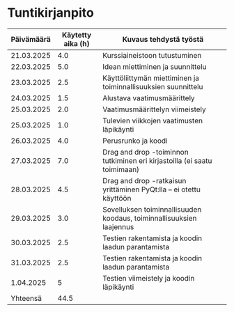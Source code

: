 # Tuntikirjanpito

| Päivämäärä | Käytetty aika (h) | Kuvaus tehdystä työstä                 |
|------------|-------------------|----------------------------------------|
| 21.03.2025 | 4.0               | Kurssiaineistoon tutustuminen          |
| 22.03.2025 | 5.0               | Idean miettiminen ja suunnittelu       |
| 23.03.2025 | 2.5               | Käyttöliittymän miettiminen ja toiminnallisuuksien suunnittelu |
| 24.03.2025 | 1.5               | Alustava vaatimusmäärittely            |
| 25.03.2025 | 2.0               | Vaatimusmäärittelyn viimeistely        |
| 25.03.2025 | 1.0               | Tulevien viikkojen vaatimusten läpikäynti |
| 26.03.2025 | 4.0               | Perusrunko ja koodi |
| 27.03.2025 | 7.0               | Drag and drop -toiminnon tutkiminen eri kirjastoilla (ei saatu toimimaan) |
| 28.03.2025 | 4.5               | Drag and drop -ratkaisun yrittäminen PyQt:lla – ei otettu käyttöön |
| 29.03.2025 | 3.0               | Sovelluksen toiminnallisuuden koodaus, toiminnallisuuksien laajennus |
| 30.03.2025 | 2.5               | Testien rakentamista ja koodin laadun parantamista |
| 31.03.2025 | 2.5               | Testien rakentamista ja koodin laadun parantamista |
| 1.04.2025 | 5               | Testien viimeistely ja koodin läpikäynti |
| Yhteensä   | 44.5       
